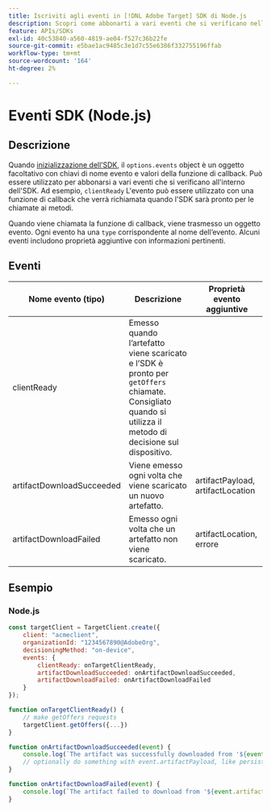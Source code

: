 ```yaml
---
title: Iscriviti agli eventi in [!DNL Adobe Target] SDK di Node.js
description: Scopri come abbonarti a vari eventi che si verificano nell’SDK di Node.js utilizzando [!UICONTROL OnDeviceDecisioningHandler] oggetto.
feature: APIs/SDKs
exl-id: 40c53840-a560-4819-ae04-f527c36b22fe
source-git-commit: e5bae1ac9485c3e1d7c55e6386f332755196ffab
workflow-type: tm+mt
source-wordcount: '164'
ht-degree: 2%

---
```


# Eventi SDK (Node.js)

## Descrizione

Quando [inizializzazione dell’SDK](initialize-sdk.md), il `options.events` object è un oggetto facoltativo con chiavi di nome evento e valori della funzione di callback. Può essere utilizzato per abbonarsi a vari eventi che si verificano all&#39;interno dell&#39;SDK. Ad esempio, `clientReady` L&#39;evento può essere utilizzato con una funzione di callback che verrà richiamata quando l&#39;SDK sarà pronto per le chiamate ai metodi.

Quando viene chiamata la funzione di callback, viene trasmesso un oggetto evento. Ogni evento ha una `type` corrispondente al nome dell’evento. Alcuni eventi includono proprietà aggiuntive con informazioni pertinenti.

## Eventi

| Nome evento (tipo) | Descrizione | Proprietà evento aggiuntive |
| --- | --- | --- |
| clientReady | Emesso quando l’artefatto viene scaricato e l’SDK è pronto per `getOffers` chiamate. Consigliato quando si utilizza il metodo di decisione sul dispositivo. |
| artifactDownloadSucceeded | Viene emesso ogni volta che viene scaricato un nuovo artefatto. | artifactPayload, artifactLocation |
| artifactDownloadFailed | Emesso ogni volta che un artefatto non viene scaricato. | artifactLocation, errore |

## Esempio

### Node.js

```js {line-numbers="true"}
const targetClient = TargetClient.create({
    client: "acmeclient",
    organizationId: "1234567890@AdobeOrg",
    decisioningMethod: "on-device",
    events: {
        clientReady: onTargetClientReady,
        artifactDownloadSucceeded: onArtifactDownloadSucceeded,
        artifactDownloadFailed: onArtifactDownloadFailed
    }
});

function onTargetClientReady() {
    // make getOffers requests
    targetClient.getOffers({...})            
}

function onArtifactDownloadSucceeded(event) {
    console.log(`The artifact was successfully downloaded from '${event.artifactLocation}'`);
    // optionally do something with event.artifactPayload, like persist it
}

function onArtifactDownloadFailed(event) {
    console.log(`The artifact failed to download from '${event.artifactLocation}' with the following error message: ${event.error.message}`);
}
```
